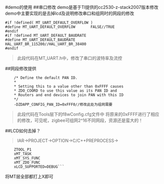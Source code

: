 
#demo的使用
##串口修改
demo是基于TI提供的cc2530-z-stack2007版本修改
demo中主要实现的是去掉lcd及说明修改串口和组网时的网段的修改

    #if !defined( MT_UART_DEFAULT_OVERFLOW )
    #define MT_UART_DEFAULT_OVERFLOW       FALSE//TRUE
    #endif
    #if !defined MT_UART_DEFAULT_BAUDRATE
    #define MT_UART_DEFAULT_BAUDRATE         HAL_UART_BR_115200//HAL_UART_BR_38400
    #endif

>此段代码在MT_UART.h中，修改了串口的波特率及流控

##网段修改提供

        /* Define the default PAN ID.
        *
        * Setting this to a value other than 0xFFFF causes
        * ZDO_COORD to use this value as its PAN ID and
        * Routers and end devices to join PAN with this ID
        */
        -DZDAPP_CONFIG_PAN_ID=0xFFF0//修改此处为组网需要

>此段代码在Tools层下的f8wConfig.cfg文件中 将原来的0xFFFF进行了相应的修改，可见呢，zigbee可组网2^16不同网段，资源还是蛮大的！


##LCD如何去掉？
>IAR->PROJECT->OPTION->C/C++PREPROCESS->

        ZTOOL_P1
        xMT_TASK
        xMT_SYS_FUNC
        xMT_ZDO_FUNC
        xLCD_SUPPORTED=DEBUG```

将MT层全部都打上X即可
